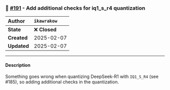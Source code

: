 ### 🔀 [#191](https://github.com/ikawrakow/ik_llama.cpp/pull/191) - Add additional checks for iq1_s_r4 quantization

| **Author** | `ikawrakow` |
| :--- | :--- |
| **State** | ❌ **Closed** |
| **Created** | 2025-02-07 |
| **Updated** | 2025-02-07 |

---

#### Description

Something goes wrong when quantizing DeepSeek-R1 with `IQ1_S_R4` (see #185), so adding additional checks in the quantization.